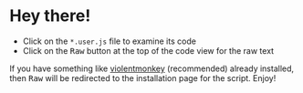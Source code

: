 # Hey there!
- Click on the `*.user.js` file to examine its code
- Click on the <kbd>Raw</kbd> button at the top of the code view for the raw text

If you have something like [violentmonkey](https://violentmonkey.github.io/) (recommended) already installed,
then <kbd>Raw</kbd> will be redirected to the installation page for the script. Enjoy!
